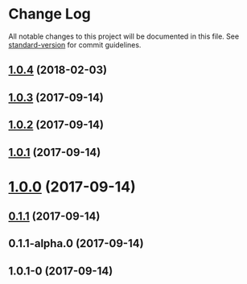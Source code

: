 # Change Log

All notable changes to this project will be documented in this file. See [standard-version](https://github.com/conventional-changelog/standard-version) for commit guidelines.

<a name="1.0.4"></a>
## [1.0.4](https://github.com/ssilve1989/react-redux-dialog/compare/v1.0.3...v1.0.4) (2018-02-03)



<a name="1.0.3"></a>
## [1.0.3](https://github.com/ssilve1989/react-redux-dialog/compare/v1.0.2...v1.0.3) (2017-09-14)



<a name="1.0.2"></a>
## [1.0.2](https://github.com/ssilve1989/react-redux-dialog/compare/v1.0.1...v1.0.2) (2017-09-14)



<a name="1.0.1"></a>
## [1.0.1](https://github.com/ssilve1989/react-redux-dialog/compare/v1.0.0...v1.0.1) (2017-09-14)



<a name="1.0.0"></a>
# [1.0.0](https://github.com/ssilve1989/react-redux-dialog/compare/v0.1.1...v1.0.0) (2017-09-14)



<a name="0.1.1"></a>
## [0.1.1](https://github.com/ssilve1989/react-redux-dialog/compare/v0.1.1-alpha.0...v0.1.1) (2017-09-14)



<a name="0.1.1-alpha.0"></a>
## 0.1.1-alpha.0 (2017-09-14)



<a name="1.0.1-0"></a>
## 1.0.1-0 (2017-09-14)
